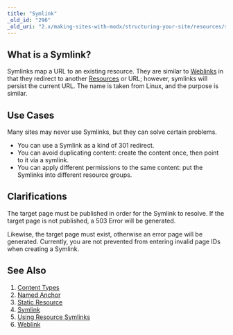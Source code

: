 ```yaml
---
title: "Symlink"
_old_id: "296"
_old_uri: "2.x/making-sites-with-modx/structuring-your-site/resources/symlink"
---
```


What is a Symlink? 
-------------------

Symlinks map a URL to an existing resource. They are similar to [Weblinks](making-sites-with-modx/structuring-your-site/resources/weblink "Weblink") in that they redirect to another [Resources](making-sites-with-modx/structuring-your-site/resources "Resources") or URL; however, symlinks will persist the current URL. The name is taken from Linux, and the purpose is similar.

Use Cases 
----------

Many sites may never use Symlinks, but they can solve certain problems.

- You can use a Symlink as a kind of 301 redirect.
- You can avoid duplicating content: create the content once, then point to it via a symlink.
- You can apply different permissions to the same content: put the Symlinks into different resource groups.

Clarifications 
---------------

The target page must be published in order for the Symlink to resolve. If the target page is not published, a 503 Error will be generated.

Likewise, the target page must exist, otherwise an error page will be generated. Currently, you are not prevented from entering invalid page IDs when creating a Symlink.

See Also 
---------

1. [Content Types](making-sites-with-modx/structuring-your-site/resources/content-types)
2. [Named Anchor](making-sites-with-modx/structuring-your-site/resources/named-anchor)
3. [Static Resource](making-sites-with-modx/structuring-your-site/resources/static-resource)
4. [Symlink](making-sites-with-modx/structuring-your-site/resources/symlink)
  1. [Using Resource Symlinks](making-sites-with-modx/structuring-your-site/resources/symlink/using-resource-symlinks)
5. [Weblink](making-sites-with-modx/structuring-your-site/resources/weblink)